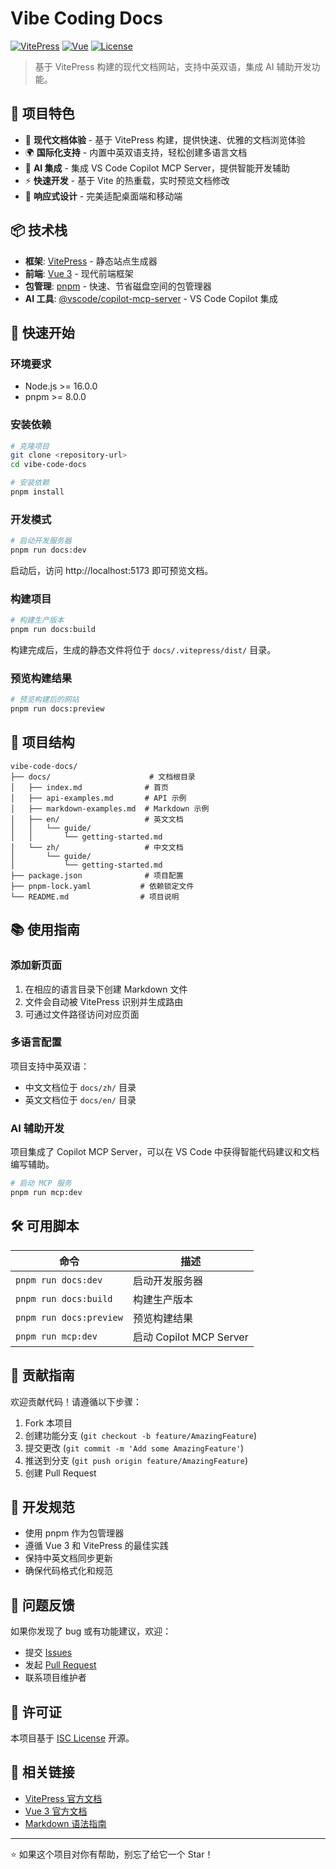 # Vibe Coding Docs

[![VitePress](https://img.shields.io/badge/VitePress-1.6.3-blue)](https://vitepress.dev/)
[![Vue](https://img.shields.io/badge/Vue-3.5.17-green)](https://vuejs.org/)
[![License](https://img.shields.io/badge/License-ISC-yellow.svg)](LICENSE)

> 基于 VitePress 构建的现代文档网站，支持中英双语，集成 AI 辅助开发功能。

## 🌟 项目特色

- 📝 **现代文档体验** - 基于 VitePress 构建，提供快速、优雅的文档浏览体验
- 🌍 **国际化支持** - 内置中英双语支持，轻松创建多语言文档
- 🤖 **AI 集成** - 集成 VS Code Copilot MCP Server，提供智能开发辅助
- ⚡ **快速开发** - 基于 Vite 的热重载，实时预览文档修改
- 📱 **响应式设计** - 完美适配桌面端和移动端

## 📦 技术栈

- **框架**: [VitePress](https://vitepress.dev/) - 静态站点生成器
- **前端**: [Vue 3](https://vuejs.org/) - 现代前端框架
- **包管理**: [pnpm](https://pnpm.io/) - 快速、节省磁盘空间的包管理器
- **AI 工具**: [@vscode/copilot-mcp-server](https://www.npmjs.com/package/@vscode/copilot-mcp-server) - VS Code Copilot 集成

## 🚀 快速开始

### 环境要求

- Node.js >= 16.0.0
- pnpm >= 8.0.0

### 安装依赖

```bash
# 克隆项目
git clone <repository-url>
cd vibe-code-docs

# 安装依赖
pnpm install
```

### 开发模式

```bash
# 启动开发服务器
pnpm run docs:dev
```

启动后，访问 http://localhost:5173 即可预览文档。

### 构建项目

```bash
# 构建生产版本
pnpm run docs:build
```

构建完成后，生成的静态文件将位于 `docs/.vitepress/dist/` 目录。

### 预览构建结果

```bash
# 预览构建后的网站
pnpm run docs:preview
```

## 📂 项目结构

```
vibe-code-docs/
├── docs/                      # 文档根目录
│   ├── index.md              # 首页
│   ├── api-examples.md       # API 示例
│   ├── markdown-examples.md  # Markdown 示例
│   ├── en/                   # 英文文档
│   │   └── guide/
│   │       └── getting-started.md
│   └── zh/                   # 中文文档
│       └── guide/
│           └── getting-started.md
├── package.json              # 项目配置
├── pnpm-lock.yaml           # 依赖锁定文件
└── README.md                # 项目说明
```

## 📚 使用指南

### 添加新页面

1. 在相应的语言目录下创建 Markdown 文件
2. 文件会自动被 VitePress 识别并生成路由
3. 可通过文件路径访问对应页面

### 多语言配置

项目支持中英双语：
- 中文文档位于 `docs/zh/` 目录
- 英文文档位于 `docs/en/` 目录

### AI 辅助开发

项目集成了 Copilot MCP Server，可以在 VS Code 中获得智能代码建议和文档编写辅助。

```bash
# 启动 MCP 服务
pnpm run mcp:dev
```

## 🛠 可用脚本

| 命令 | 描述 |
|------|------|
| `pnpm run docs:dev` | 启动开发服务器 |
| `pnpm run docs:build` | 构建生产版本 |
| `pnpm run docs:preview` | 预览构建结果 |
| `pnpm run mcp:dev` | 启动 Copilot MCP Server |

## 🤝 贡献指南

欢迎贡献代码！请遵循以下步骤：

1. Fork 本项目
2. 创建功能分支 (`git checkout -b feature/AmazingFeature`)
3. 提交更改 (`git commit -m 'Add some AmazingFeature'`)
4. 推送到分支 (`git push origin feature/AmazingFeature`)
5. 创建 Pull Request

## 📝 开发规范

- 使用 pnpm 作为包管理器
- 遵循 Vue 3 和 VitePress 的最佳实践
- 保持中英文档同步更新
- 确保代码格式化和规范

## 🐛 问题反馈

如果你发现了 bug 或有功能建议，欢迎：

- 提交 [Issues](../../issues)
- 发起 [Pull Request](../../pulls)
- 联系项目维护者

## 📄 许可证

本项目基于 [ISC License](LICENSE) 开源。

## 🔗 相关链接

- [VitePress 官方文档](https://vitepress.dev/)
- [Vue 3 官方文档](https://vuejs.org/)
- [Markdown 语法指南](https://www.markdownguide.org/)

---

⭐ 如果这个项目对你有帮助，别忘了给它一个 Star！
